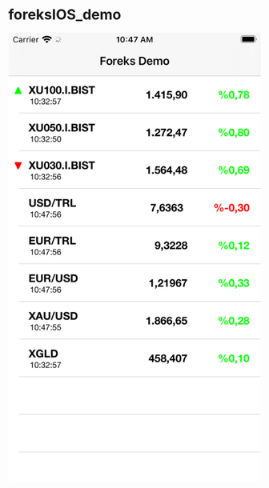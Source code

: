 # foreksIOS_demo

![screen](https://github.com/barron9/foreksIOS_demo/blob/master/Simulator%20Screen%20Shot%20-%20iPhone%208%20-%202020-12-23%20at%2010.47.57.png?raw=true)
